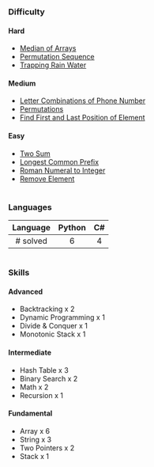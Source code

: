 ### Difficulty

#### Hard
* [Median of Arrays](MedianOfArrays/findmediansortedarrays.py)
* [Permutation Sequence](PermutationSequence/permutationsequence.cs)
* [Trapping Rain Water](TrappingRainWater/traprainwater.cs)

#### Medium
* [Letter Combinations of Phone Number](/LetterCombinationsOfPhoneNumber/phonenumberletters.py)
* [Permutations](Permutations/permutations.py)
* [Find First and Last Position of Element](FirstandLastPosition/findfirstlast.py)

#### Easy
* [Two Sum](TwoSum/twosum.py)
* [Longest Common Prefix](LongestCommonPrefix/longestcommonprefix.py)
* [Roman Numeral to Integer](RomanToInteger/romantoint.cs)
* [Remove Element](RemoveElement/removeelement.cs)

#

### Languages

| Language | Python | C# |
|:--------:|:------:|:--:|
| # solved |   6    | 4  |

#

### Skills
#### Advanced
* Backtracking x 2
* Dynamic Programming x 1
* Divide & Conquer x 1
* Monotonic Stack x 1
#### Intermediate
* Hash Table x 3
* Binary Search x 2
* Math x 2
* Recursion x 1
#### Fundamental
* Array x 6
* String x 3
* Two Pointers x 2
* Stack x 1


